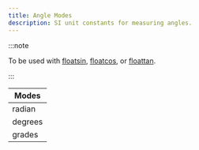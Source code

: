 ```yaml
---
title: Angle Modes
description: SI unit constants for measuring angles.
---
```


:::note

To be used with [floatsin](../functions/Floatsin), [floatcos](../functions/Floatcos), or [floattan](../functions/Floattan).

:::

| Modes   |
| ------- |
| radian  |
| degrees |
| grades  |
